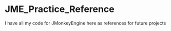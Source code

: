# JME_Practice_Reference
I have all my code for JMonkeyEngine here as references for future projects
